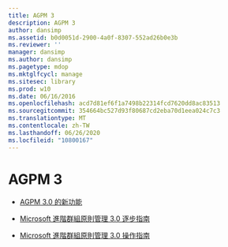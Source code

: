 ```yaml
---
title: AGPM 3
description: AGPM 3
author: dansimp
ms.assetid: b0d0051d-2900-4a0f-8307-552ad26b0e3b
ms.reviewer: ''
manager: dansimp
ms.author: dansimp
ms.pagetype: mdop
ms.mktglfcycl: manage
ms.sitesec: library
ms.prod: w10
ms.date: 06/16/2016
ms.openlocfilehash: acd7d81ef6f1a7498b22314fcd7620dd8ac83513
ms.sourcegitcommit: 354664bc527d93f80687cd2eba70d1eea024c7c3
ms.translationtype: MT
ms.contentlocale: zh-TW
ms.lasthandoff: 06/26/2020
ms.locfileid: "10800167"
---
```

# AGPM 3


-   [AGPM 3.0 的新功能](whats-new-in-agpm-30.md)

-   [Microsoft 進階群組原則管理 3.0 逐步指南](step-by-step-guide-for-microsoft-advanced-group-policy-management-30.md)

-   [Microsoft 進階群組原則管理 3.0 操作指南](operations-guide-for-microsoft-advanced-group-policy-management-30-agpm30ops.md)

 

 





